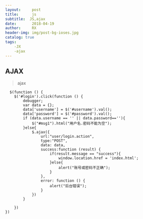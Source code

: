 ```yaml
---
layout:     post
title:      js
subtitle:  JS,ajax
date:       2018-04-19
author:     RX
header-img: img/post-bg-ioses.jpg
catalog: true
tags:
    -JX
    -ajax
---
```


## AJAX
> ajax

      $(function () {
        $('#login').click(function () {
            debugger;
            var data = {};
            data['username'] = $('#username').val();
            data['password'] = $('#password').val();
            if (data.username == '' || data.password==''){
                $("#msg1").html("用户名.密码不能为空");
            }else{
                $.ajax({
                    url:"user/login.action",
                    type:"POST",
                    data: data,
                    success:function (result) {
                        if(result.message == "success"){
                            window.location.href = 'index.html';
                        }else{
                            alert("账号或密码不正确");
                        }
                    },
                    error: function () {
                        alert("后台错误");
                    }
                })
            }

        })
    })

